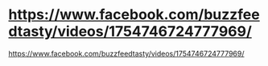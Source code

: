 # https://www.facebook.com/buzzfeedtasty/videos/1754746724777969/

https://www.facebook.com/buzzfeedtasty/videos/1754746724777969/
